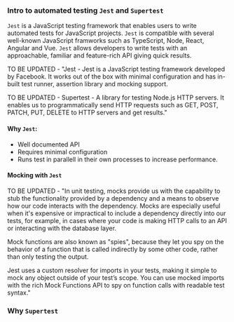 ### Intro to automated testing `Jest` and `Supertest`

`Jest` is a JavaScript testing framework that enables users to write automated tests for JavaScript projects. `Jest` is compatible with several well-known JavaScript framworks such as TypeScript, Node, React, Angular and Vue.
`Jest` allows developers to write tests with an approachable, familiar and feature-rich API giving quick results.

TO BE UPDATED - "Jest - Jest is a JavaScript testing framework developed by Facebook. It works out of the box with minimal configuration and has in-built test runner, assertion library and mocking support.

TO BE UPDATED - Supertest - A library for testing Node.js HTTP servers. It enables us to programmatically send HTTP requests such as GET, POST, PATCH, PUT, DELETE to HTTP servers and get results."

#### Why `Jest`:
- Well documented API
- Requires minimal configuration
- Runs test in parallell in their own processes to increase performance.

#### Mocking with `Jest`

TO BE UPDATED - "In unit testing, mocks provide us with the capability to stub the functionality provided by a dependency and a means to observe how our code interacts with the dependency. Mocks are especially useful when it's expensive or impractical to include a dependency directly into our tests, for example, in cases where your code is making HTTP calls to an API or interacting with the database layer.

Mock functions are also known as "spies", because they let you spy on the behavior of a function that is called indirectly by some other code, rather than only testing the output.

Jest uses a custom resolver for imports in your tests, making it simple to mock any object outside of your test’s scope. You can use mocked imports with the rich Mock Functions API to spy on function calls with readable test syntax."

### Why `Supertest`